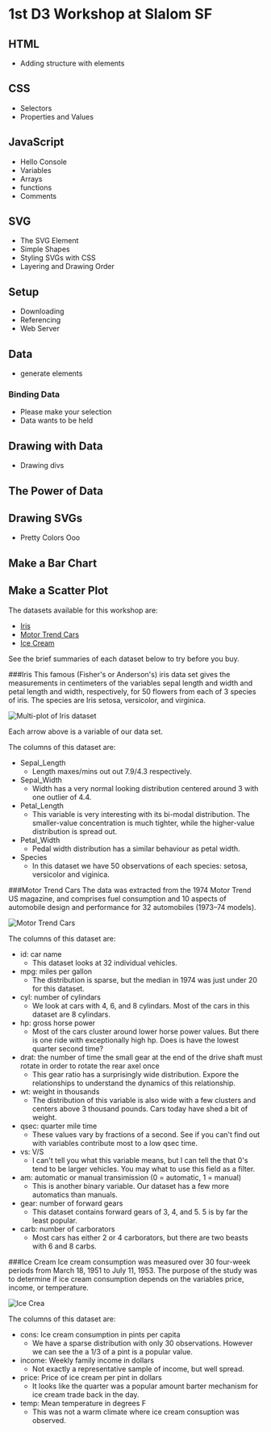 # 1st D3 Workshop at Slalom SF

## HTML
- Adding structure with elements

## CSS
- Selectors
- Properties and Values

## JavaScript
- Hello Console
- Variables
- Arrays
- functions
- Comments

## SVG
- The SVG Element
- Simple Shapes
- Styling SVGs with CSS
- Layering and Drawing Order

## Setup
- Downloading
- Referencing
- Web Server

## Data
- generate elements

### Binding Data
- Please make your selection
- Data wants to be held

## Drawing with Data
- Drawing divs

## The Power of Data

## Drawing SVGs
- Pretty Colors Ooo

## Make a Bar Chart

## Make a Scatter Plot

The datasets available for this workshop are:
* [Iris](https://github.com/rcrocker13/Slalom-SF-D3-Workshop-v0.0.0/blob/master/data/iris.csv)
* [Motor Trend Cars](https://github.com/rcrocker13/Slalom-SF-D3-Workshop-v0.0.0/blob/master/data/mtcars.csv)
* [Ice Cream](https://github.com/rcrocker13/Slalom-SF-D3-Workshop-v0.0.0/blob/master/data/Icecream.csv)

See the brief summaries of each dataset below to try before you buy.

###Iris
This famous (Fisher's or Anderson's) iris data set gives the measurements in centimeters of the variables sepal length and width and petal length and width, respectively, for 50 flowers from each of 3 species of iris. The species are Iris setosa, versicolor, and virginica.

![Multi-plot of Iris dataset](https://github.com/rcrocker13/Slalom-SF-D3-Workshop-v0.0.0/blob/master/images/iris.png?raw=true)

Each arrow above is a variable of our data set.

The columns of this dataset are:
- Sepal_Length
  - Length maxes/mins out out 7.9/4.3 respectively.
- Sepal_Width
  - Width has a very normal looking distribution centered around 3 with one outlier of 4.4.
- Petal_Length
  - This variable is very interesting with its bi-modal distribution. The smaller-value concentration is much tighter, while the higher-value distribution is spread out.
- Petal_Width
  - Pedal width distribution has a similar behaviour as petal width.
- Species
  - In this dataset we have 50 observations of each species: setosa, versicolor and viginica.

###Motor Trend Cars
The data was extracted from the 1974 Motor Trend US magazine, and comprises fuel consumption and 10 aspects of automobile design and performance for 32 automobiles (1973–74 models).

![Motor Trend Cars](https://github.com/rcrocker13/Slalom-SF-D3-Workshop-v0.0.0/blob/master/images/motor-trend-cars.png?raw=true)

The columns of this dataset are:
- id: car name
  - This dataset looks at 32 individual vehicles.
- mpg: miles per gallon
  - The distribution is sparse, but the median in 1974 was just under 20 for this dataset.
- cyl: number of cylindars
  - We look at cars with 4, 6, and 8 cylindars. Most of the cars in this dataset are 8 cylindars.
- hp: gross horse power
  - Most of the cars cluster around lower horse power values. But there is one ride with exceptionally high hp. Does is have the lowest quarter second time?
- drat: the number of time the small gear at the end of the drive shaft must rotate in order to rotate the rear axel once
  - This gear ratio has a surprisingly wide distribution. Expore the relationships to understand the dynamics of this relationship.
- wt: weight in thousands
  - The distribution of this variable is also wide with a few clusters and centers above 3 thousand pounds. Cars today have shed a bit of weight.
- qsec: quarter mile time
  - These values vary by fractions of a second. See if you can't find out with variables contribute most to a low qsec time.
- vs: V/S
  - I can't tell you what this variable means, but I can tell the that 0's tend to be larger vehicles. You may what to use this field as a filter.
- am: automatic or manual transimission (0 = automatic, 1 = manual)
  - This is another binary variable. Our dataset has a few more automatics than manuals.
- gear: number of forward gears
  - This dataset contains forward gears of 3, 4, and 5. 5 is by far the least popular.
- carb: number of carborators
  - Most cars has either 2 or 4 carborators, but there are two beasts with 6 and 8 carbs.

###Ice Cream
Ice cream consumption was measured over 30 four-week periods from March 18, 1951 to July 11, 1953. The purpose of the study was to determine if ice cream consumption depends on the variables price, income, or temperature.

![Ice Crea](https://github.com/rcrocker13/Slalom-SF-D3-Workshop-v0.0.0/blob/master/images/ice-cream-love.png?raw=true)

The columns of this dataset are:
- cons: Ice cream consumption in pints per capita
  - We have a sparse distribution with only 30 observations. However we can see the a 1/3 of a pint is a popular value.
- income: Weekly family income in dollars
  - Not exactly a representative sample of income, but well spread.
- price: Price of ice cream per pint in dollars
  - It looks like the quarter was a popular amount barter mechanism for ice cream trade back in the day.
- temp: Mean temperature in degrees F
  - This was not a warm climate where ice cream consuption was observed.

